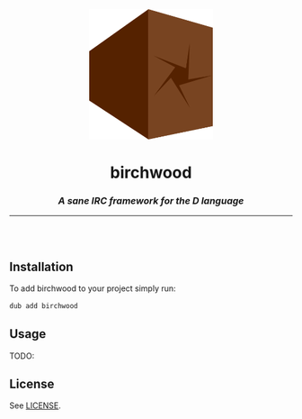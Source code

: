 <center>
<img src="logo.png" width=220>
    
<br>

birchwood
=========

### _**A sane IRC framework for the D language**_

---
<br>
<br>
</center>

## Installation

To add birchwood to your project simply run:

```bash
dub add birchwood
```

## Usage

TODO:

## License

See [LICENSE](LICENSE).